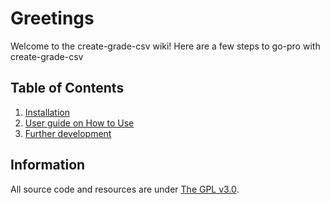 # Greetings
Welcome to the create-grade-csv wiki! Here are a few steps to go-pro with create-grade-csv

## Table of Contents
1. [Installation](#)
2. [User guide on How to Use](#)
3. [Further development](#)

## Information
All source code and resources are under [The GPL v3.0](https://github.com/khongsomeo/create-grade-csv/blob/main/LICENSE).
